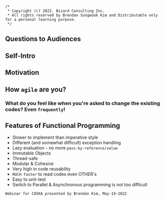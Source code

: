 ```
/*
 * Copyright (c) 2022. Bizard Consulting Inc. 
 * All rights reserved by Brendan Sungwook Kim and Distributable only for a personal learning purpose.
 */
```
## Questions to Audiences
## Self-Intro
## Motivation
## How `agile` are you?
### What do you feel like when you're asked to change the existing codes? Even `frequently`!

## Features of Functional Programming
* Slower to implement than imperative style
* Different (and somewhat difficult) exception handling
* Lazy evaluation - no more `pass-by-reference/value`
* Immutable Objects
* Thread-safe
* Modular & Cohesive
* Very high in code reusability
* `MUCH faster` to read codes even OTHER's
* Easy to unit-test
* Switch to Parallel & Asynchronous programming is not too difficult

```
Webinar for COSKA presented by Brendan Kim, May-19-2022
```
